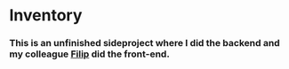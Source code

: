 # Inventory
### This is an unfinished sideproject where I did the  backend and my colleague [Filip](https://github.com/fdjokic) did the front-end.
